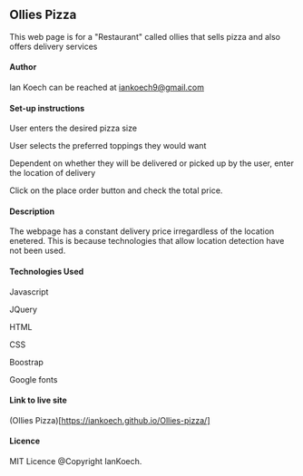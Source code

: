 ## Ollies Pizza
This web page is for a "Restaurant" called ollies that sells pizza and also offers delivery services

#### Author
Ian Koech can be reached at iankoech9@gmail.com

#### Set-up instructions
User enters the desired pizza size

User selects the preferred toppings they would want

Dependent on whether they  will be delivered or picked up by the user, enter the location of delivery

Click on the place order button and check the total price.

#### Description
The webpage has a constant delivery price irregardless of the location enetered.
This is because technologies that allow location detection have not been used.

#### Technologies Used
Javascript

JQuery

HTML

CSS

Boostrap

Google fonts

#### Link to live site
(Ollies Pizza)[https://iankoech.github.io/Ollies-pizza/]

#### Licence
MIT Licence
@Copyright IanKoech.